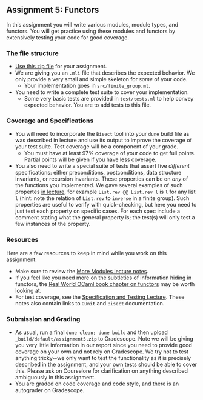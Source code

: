 Assignment 5: Functors
---------------------------------

In this assignment you will write various modules, module types, and functors.
You will get practice using these modules and functors by extensively testing
your code for good coverage.

### The file structure

* [Use this zip file](https://pl.cs.jhu.edu/fpse/assignments/assignment5.zip) for your assignment. 
* We are giving you an `.mli` file that describes the expected behavior. We only provide a very small and simple skeleton for *some* of your code.
  * Your implementation goes in `src/finite_group.ml`.
* You need to write a complete test suite to cover your implementation.
  * Some very basic tests are provided in `test/tests.ml` to help convey expected behavior. You are to add tests to this file.

### Coverage and Specifications
* You will need to incorporate the `Bisect` tool into your `dune` build file as was described in lecture and use its output to improve the coverage of your test suite.  Test coverage will be a component of your grade.
  * You must have at least 97% coverage of your code to get full points. Partial points will be given if you have less coverage.
* You also need to write a special suite of tests that assert five *different* specifications: either preconditions, postconditions, data structure invariants, or recursion invariants. These properties can be on *any* of the functions you implemented.  We gave several examples of such propertes [in lecture](https://pl.cs.jhu.edu/fpse/lecture/specification-test.html#specs), for example `List.rev @@ List.rev l` is `l` for any list `l` (hint: note the relation of `List.rev` to `inverse` in a finite group). Such properties are useful to verify with quick-checking, but here you need to just test each property on specific cases. For each spec include a comment stating what the general property is; the test(s) will only test a few instances of the property.

### Resources
Here are a few resources to keep in mind while you work on this assignment.

* Make sure to review the [More Modules lecture notes](https://pl.cs.jhu.edu/fpse/lecture/more-modules.html).
* If you feel like you need more on the subtleties of information hiding in functors, the [Real World OCaml book chapter on functors](https://dev.realworldocaml.org/functors.html) may be worth looking at.
* For test coverage, see the [Specification and Testing Lecture](https://pl.cs.jhu.edu/fpse/lecture/specification-test.html). These notes also contain links to `OUnit` and `Bisect` documentation.

### Submission and Grading
* As usual, run a final `dune clean; dune build` and then upload `_build/default/assignment5.zip` to Gradescope. Note we will be giving you very little information in our report since you need to provide good coverage on your own and not rely on Gradescope. We try not to test anything tricky--we only want to test the functionality as it is precisely described in the assignment, and your own tests should be able to cover this. Please ask on Courselore for clarification on anything described ambiguously in this assignment.
* You are graded on code coverage and code style, and there is an autograder on Gradescope.